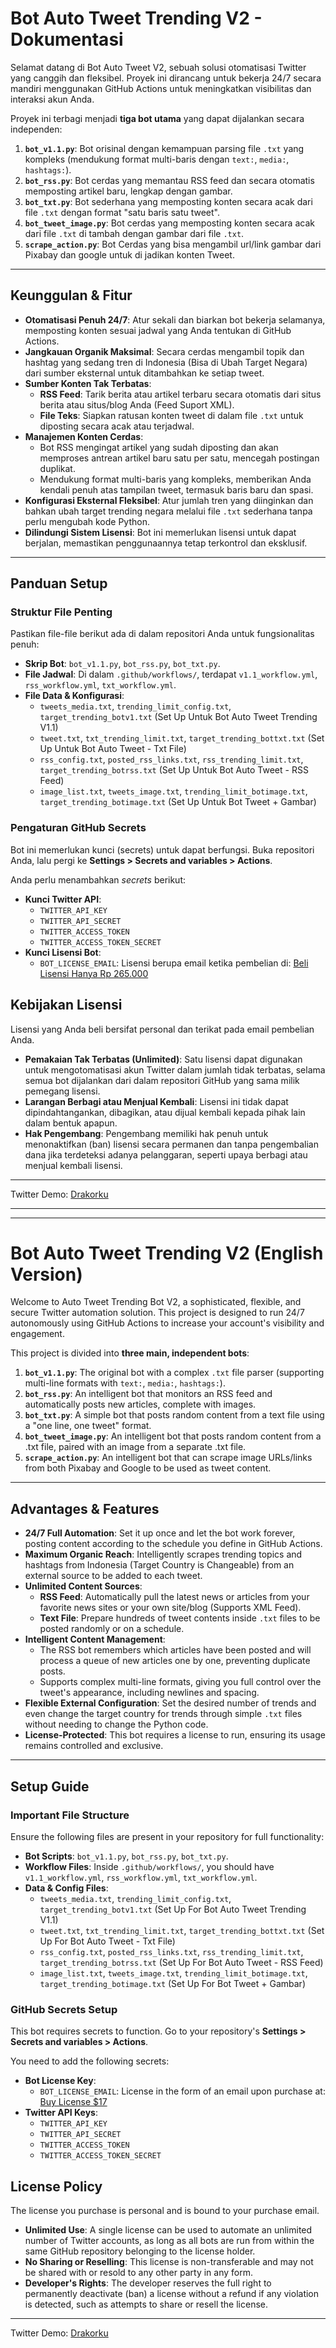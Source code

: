 # Bot Auto Tweet Trending V2 - Dokumentasi

Selamat datang di Bot Auto Tweet V2, sebuah solusi otomatisasi Twitter yang canggih dan fleksibel. Proyek ini dirancang untuk bekerja 24/7 secara mandiri menggunakan GitHub Actions untuk meningkatkan visibilitas dan interaksi akun Anda.

Proyek ini terbagi menjadi **tiga bot utama** yang dapat dijalankan secara independen:
1.  **`bot_v1.1.py`**: Bot orisinal dengan kemampuan parsing file `.txt` yang kompleks (mendukung format multi-baris dengan `text:`, `media:`, `hashtags:`).
2.  **`bot_rss.py`**: Bot cerdas yang memantau RSS feed dan secara otomatis memposting artikel baru, lengkap dengan gambar.
3.  **`bot_txt.py`**: Bot sederhana yang memposting konten secara acak dari file `.txt` dengan format "satu baris satu tweet".
4.  **`bot_tweet_image.py`**: Bot cerdas yang memposting konten secara acak dari file `.txt` di tambah dengan gambar dari file `.txt`.
5.  **`scrape_action.py`**: Bot Cerdas yang bisa mengambil url/link gambar dari Pixabay dan google untuk di jadikan konten Tweet.

---

## Keunggulan & Fitur

* **Otomatisasi Penuh 24/7**: Atur sekali dan biarkan bot bekerja selamanya, memposting konten sesuai jadwal yang Anda tentukan di GitHub Actions.
* **Jangkauan Organik Maksimal**: Secara cerdas mengambil topik dan hashtag yang sedang tren di Indonesia (Bisa di Ubah Target Negara) dari sumber eksternal untuk ditambahkan ke setiap tweet.
* **Sumber Konten Tak Terbatas**:
    * **RSS Feed**: Tarik berita atau artikel terbaru secara otomatis dari situs berita atau situs/blog Anda (Feed Suport XML).
    * **File Teks**: Siapkan ratusan konten tweet di dalam file `.txt` untuk diposting secara acak atau terjadwal.
* **Manajemen Konten Cerdas**:
    * Bot RSS mengingat artikel yang sudah diposting dan akan memproses antrean artikel baru satu per satu, mencegah postingan duplikat.
    * Mendukung format multi-baris yang kompleks, memberikan Anda kendali penuh atas tampilan tweet, termasuk baris baru dan spasi.
* **Konfigurasi Eksternal Fleksibel**: Atur jumlah tren yang diinginkan dan bahkan ubah target trending negara melalui file `.txt` sederhana tanpa perlu mengubah kode Python.
* **Dilindungi Sistem Lisensi**: Bot ini memerlukan lisensi untuk dapat berjalan, memastikan penggunaannya tetap terkontrol dan eksklusif.

---

## Panduan Setup

### Struktur File Penting
Pastikan file-file berikut ada di dalam repositori Anda untuk fungsionalitas penuh:
* **Skrip Bot**: `bot_v1.1.py`, `bot_rss.py`, `bot_txt.py`.
* **File Jadwal**: Di dalam `.github/workflows/`, terdapat `v1.1_workflow.yml`, `rss_workflow.yml`, `txt_workflow.yml`.
* **File Data & Konfigurasi**:
    * `tweets_media.txt`, `trending_limit_config.txt`, `target_trending_botv1.txt` (Set Up Untuk Bot Auto Tweet Trending V1.1)
    * `tweet.txt`, `txt_trending_limit.txt`, `target_trending_bottxt.txt` (Set Up Untuk Bot Auto Tweet - Txt File)
    * `rss_config.txt`, `posted_rss_links.txt`, `rss_trending_limit.txt`, `target_trending_botrss.txt` (Set Up Untuk Bot Auto Tweet - RSS Feed)
    * `image_list.txt`, `tweets_image.txt`, `trending_limit_botimage.txt`, `target_trending_botimage.txt` (Set Up Untuk Bot Tweet + Gambar)
   

### Pengaturan GitHub Secrets
Bot ini memerlukan kunci (secrets) untuk dapat berfungsi. Buka repositori Anda, lalu pergi ke **Settings > Secrets and variables > Actions**.

Anda perlu menambahkan *secrets* berikut:

* **Kunci Twitter API**:
    * `TWITTER_API_KEY`
    * `TWITTER_API_SECRET`
    * `TWITTER_ACCESS_TOKEN`
    * `TWITTER_ACCESS_TOKEN_SECRET`
* **Kunci Lisensi Bot**:
    * `BOT_LICENSE_EMAIL`: Lisensi berupa email ketika pembelian di: [Beli Lisensi Hanya Rp 265.000](https://lynk.id/belajaradmobpemula/62e39l28yd2o)
 
## Kebijakan Lisensi

Lisensi yang Anda beli bersifat personal dan terikat pada email pembelian Anda.

* **Pemakaian Tak Terbatas (Unlimited)**: Satu lisensi dapat digunakan untuk mengotomatisasi akun Twitter dalam jumlah tidak terbatas, selama semua bot dijalankan dari dalam repositori GitHub yang sama milik pemegang lisensi.
* **Larangan Berbagi atau Menjual Kembali**: Lisensi ini tidak dapat dipindahtangankan, dibagikan, atau dijual kembali kepada pihak lain dalam bentuk apapun.
* **Hak Pengembang**: Pengembang memiliki hak penuh untuk menonaktifkan (ban) lisensi secara permanen dan tanpa pengembalian dana jika terdeteksi adanya pelanggaran, seperti upaya berbagi atau menjual kembali lisensi.

---

Twitter Demo: [Drakorku](https://x.com/Drakorku99)

---
---

# Bot Auto Tweet Trending V2 (English Version)

Welcome to Auto Tweet Trending Bot V2, a sophisticated, flexible, and secure Twitter automation solution. This project is designed to run 24/7 autonomously using GitHub Actions to increase your account's visibility and engagement.

This project is divided into **three main, independent bots**:
1.  **`bot_v1.1.py`**: The original bot with a complex `.txt` file parser (supporting multi-line formats with `text:`, `media:`, `hashtags:`).
2.  **`bot_rss.py`**: An intelligent bot that monitors an RSS feed and automatically posts new articles, complete with images.
3.  **`bot_txt.py`**: A simple bot that posts random content from a text file using a "one line, one tweet" format.
4.  **`bot_tweet_image.py`**: An intelligent bot that posts random content from a .txt file, paired with an image from a separate .txt file.
5.  **`scrape_action.py`**: An intelligent bot that can scrape image URLs/links from both Pixabay and Google to be used as tweet content.

---

## Advantages & Features

* **24/7 Full Automation**: Set it up once and let the bot work forever, posting content according to the schedule you define in GitHub Actions.
* **Maximum Organic Reach**: Intelligently scrapes trending topics and hashtags from Indonesia (Target Country is Changeable) from an external source to be added to each tweet.
* **Unlimited Content Sources**:
    * **RSS Feed**: Automatically pull the latest news or articles from your favorite news sites or your own site/blog (Supports XML Feed).
    * **Text File**: Prepare hundreds of tweet contents inside `.txt` files to be posted randomly or on a schedule.
* **Intelligent Content Management**:
    * The RSS bot remembers which articles have been posted and will process a queue of new articles one by one, preventing duplicate posts.
    * Supports complex multi-line formats, giving you full control over the tweet's appearance, including newlines and spacing.
* **Flexible External Configuration**: Set the desired number of trends and even change the target country for trends through simple `.txt` files without needing to change the Python code.
* **License-Protected**: This bot requires a license to run, ensuring its usage remains controlled and exclusive.

---

## Setup Guide

### Important File Structure
Ensure the following files are present in your repository for full functionality:
* **Bot Scripts**: `bot_v1.1.py`, `bot_rss.py`, `bot_txt.py`.
* **Workflow Files**: Inside `.github/workflows/`, you should have `v1.1_workflow.yml`, `rss_workflow.yml`, `txt_workflow.yml`.
* **Data & Config Files**:
    * `tweets_media.txt`, `trending_limit_config.txt`, `target_trending_botv1.txt` (Set Up For Bot Auto Tweet Trending V1.1)
    * `tweet.txt`, `txt_trending_limit.txt`, `target_trending_bottxt.txt` (Set Up For Bot Auto Tweet - Txt File)
    * `rss_config.txt`, `posted_rss_links.txt`, `rss_trending_limit.txt`, `target_trending_botrss.txt` (Set Up For Bot Auto Tweet - RSS Feed)
    * `image_list.txt`, `tweets_image.txt`, `trending_limit_botimage.txt`, `target_trending_botimage.txt` (Set Up For Bot Tweet + Gambar)

### GitHub Secrets Setup
This bot requires secrets to function. Go to your repository's **Settings > Secrets and variables > Actions**.

You need to add the following secrets:
* **Bot License Key**:
    * `BOT_LICENSE_EMAIL`: License in the form of an email upon purchase at: [Buy License $17](https://lynk.id/belajaradmobpemula/62e39l28yd2o)
* **Twitter API Keys**:
    * `TWITTER_API_KEY`
    * `TWITTER_API_SECRET`
    * `TWITTER_ACCESS_TOKEN`
    * `TWITTER_ACCESS_TOKEN_SECRET`
 
## License Policy

The license you purchase is personal and is bound to your purchase email.

* **Unlimited Use**: A single license can be used to automate an unlimited number of Twitter accounts, as long as all bots are run from within the same GitHub repository belonging to the license holder.
* **No Sharing or Reselling**: This license is non-transferable and may not be shared with or resold to any other party in any form.
* **Developer's Rights**: The developer reserves the full right to permanently deactivate (ban) a license without a refund if any violation is detected, such as attempts to share or resell the license.


---

Twitter Demo: [Drakorku](https://x.com/Drakorku99)
